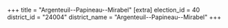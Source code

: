 +++
title = "Argenteuil--Papineau--Mirabel"
[extra]
election_id = 40
district_id = "24004"
district_name = "Argenteuil--Papineau--Mirabel"
+++
